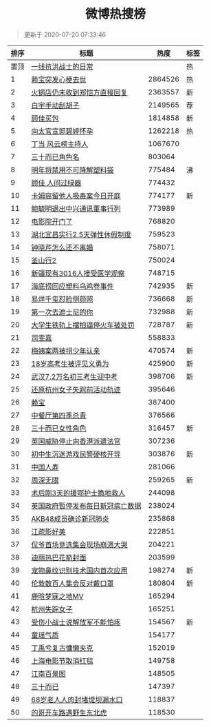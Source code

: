 <h1 align="center">微博热搜榜</h1>

> 更新于 2020-07-20 07:33:46

| 排序 | 标题                                                                                                                                                                                                                             | 热度    | 标签 |
| ---- | -------------------------------------------------------------------------------------------------------------------------------------------------------------------------------------------------------------------------------- | ------- | ---- |
| 置顶 | [一线抗洪战士的日常](https://s.weibo.com/weibo?q=%23%E4%B8%80%E7%BA%BF%E6%8A%97%E6%B4%AA%E6%88%98%E5%A3%AB%E7%9A%84%E6%97%A5%E5%B8%B8%23&Refer=new_time)                                                                         |         | 热   |
| 1    | [赖宝突发心梗去世](https://s.weibo.com/weibo?q=%23%E8%B5%96%E5%AE%9D%E7%AA%81%E5%8F%91%E5%BF%83%E6%A2%97%E5%8E%BB%E4%B8%96%23&Refer=top)                                                                                         | 2864526 | 热   |
| 2    | [火锅店仍未收到郑恺方直接回复](https://s.weibo.com/weibo?q=%23%E7%81%AB%E9%94%85%E5%BA%97%E4%BB%8D%E6%9C%AA%E6%94%B6%E5%88%B0%E9%83%91%E6%81%BA%E6%96%B9%E7%9B%B4%E6%8E%A5%E5%9B%9E%E5%A4%8D%23&Refer=top)                       | 2363557 | 新   |
| 3    | [白宇手动刮胡子](https://s.weibo.comjavascript:void(0);)                                                                                                                                                                         | 2149565 | 荐   |
| 4    | [顾佳买包](https://s.weibo.com/weibo?q=%23%E9%A1%BE%E4%BD%B3%E4%B9%B0%E5%8C%85%23&Refer=top)                                                                                                                                     | 1814858 | 新   |
| 5    | [向太官宣郭碧婷怀孕](https://s.weibo.com/weibo?q=%23%E5%90%91%E5%A4%AA%E5%AE%98%E5%AE%A3%E9%83%AD%E7%A2%A7%E5%A9%B7%E6%80%80%E5%AD%95%23&Refer=top)                                                                              | 1262218 | 热   |
| 6    | [丁当 风云榜主持人](https://s.weibo.com/weibo?q=%E4%B8%81%E5%BD%93%20%E9%A3%8E%E4%BA%91%E6%A6%9C%E4%B8%BB%E6%8C%81%E4%BA%BA&Refer=top)                                                                                           | 1067670 |      |
| 7    | [三十而已角色名](https://s.weibo.com/weibo?q=%23%E4%B8%89%E5%8D%81%E8%80%8C%E5%B7%B2%E8%A7%92%E8%89%B2%E5%90%8D%23&Refer=top)                                                                                                    | 803064  |      |
| 8    | [明年将禁用不可降解塑料袋](https://s.weibo.com/weibo?q=%23%E6%98%8E%E5%B9%B4%E5%B0%86%E7%A6%81%E7%94%A8%E4%B8%8D%E5%8F%AF%E9%99%8D%E8%A7%A3%E5%A1%91%E6%96%99%E8%A2%8B%23&Refer=top)                                             | 775484  | 沸   |
| 9    | [顾佳 人间过绿器](https://s.weibo.com/weibo?q=%E9%A1%BE%E4%BD%B3%20%E4%BA%BA%E9%97%B4%E8%BF%87%E7%BB%BF%E5%99%A8&Refer=top)                                                                                                      | 774432  |      |
| 10   | [卡姆容留他人吸毒案今日开庭](https://s.weibo.com/weibo?q=%23%E5%8D%A1%E5%A7%86%E5%AE%B9%E7%95%99%E4%BB%96%E4%BA%BA%E5%90%B8%E6%AF%92%E6%A1%88%E4%BB%8A%E6%97%A5%E5%BC%80%E5%BA%AD%23&Refer=top)                                  | 774177  | 新   |
| 11   | [鲍毓明退出中兴通讯董事行列](https://s.weibo.com/weibo?q=%23%E9%B2%8D%E6%AF%93%E6%98%8E%E9%80%80%E5%87%BA%E4%B8%AD%E5%85%B4%E9%80%9A%E8%AE%AF%E8%91%A3%E4%BA%8B%E8%A1%8C%E5%88%97%23&Refer=top)                                  | 773989  |      |
| 12   | [电影院开门了](https://s.weibo.com/weibo?q=%23%E7%94%B5%E5%BD%B1%E9%99%A2%E5%BC%80%E9%97%A8%E4%BA%86%23&Refer=top)                                                                                                               | 768820  |      |
| 13   | [湖北宜昌实行2.5天弹性休假制度](https://s.weibo.com/weibo?q=%23%E6%B9%96%E5%8C%97%E5%AE%9C%E6%98%8C%E5%AE%9E%E8%A1%8C2.5%E5%A4%A9%E5%BC%B9%E6%80%A7%E4%BC%91%E5%81%87%E5%88%B6%E5%BA%A6%23&Refer=top)                            | 759523  |      |
| 14   | [钟晓芹怎么还不离婚](https://s.weibo.com/weibo?q=%23%E9%92%9F%E6%99%93%E8%8A%B9%E6%80%8E%E4%B9%88%E8%BF%98%E4%B8%8D%E7%A6%BB%E5%A9%9A%23&Refer=top)                                                                              | 758071  |      |
| 15   | [釜山行2](https://s.weibo.com/weibo?q=%E9%87%9C%E5%B1%B1%E8%A1%8C2&Refer=top)                                                                                                                                                    | 750024  |      |
| 16   | [新疆现有3016人接受医学观察](https://s.weibo.com/weibo?q=%23%E6%96%B0%E7%96%86%E7%8E%B0%E6%9C%893016%E4%BA%BA%E6%8E%A5%E5%8F%97%E5%8C%BB%E5%AD%A6%E8%A7%82%E5%AF%9F%23&Refer=top)                                                | 748715  |      |
| 17   | [海底捞回应塑料乌鸡卷事件](https://s.weibo.com/weibo?q=%E6%B5%B7%E5%BA%95%E6%8D%9E%E5%9B%9E%E5%BA%94%E5%A1%91%E6%96%99%E4%B9%8C%E9%B8%A1%E5%8D%B7%E4%BA%8B%E4%BB%B6&Refer=top)                                                   | 742935  | 新   |
| 18   | [易烊千玺怼脸侧颜照](https://s.weibo.com/weibo?q=%23%E6%98%93%E7%83%8A%E5%8D%83%E7%8E%BA%E6%80%BC%E8%84%B8%E4%BE%A7%E9%A2%9C%E7%85%A7%23&Refer=top)                                                                              | 736668  | 新   |
| 19   | [第一次去迪士尼的你](https://s.weibo.com/weibo?q=%23%E7%AC%AC%E4%B8%80%E6%AC%A1%E5%8E%BB%E8%BF%AA%E5%A3%AB%E5%B0%BC%E7%9A%84%E4%BD%A0%23&Refer=top)                                                                              | 732988  | 新   |
| 20   | [大学生铁轨上摆拍逼停火车被处罚](https://s.weibo.com/weibo?q=%23%E5%A4%A7%E5%AD%A6%E7%94%9F%E9%93%81%E8%BD%A8%E4%B8%8A%E6%91%86%E6%8B%8D%E9%80%BC%E5%81%9C%E7%81%AB%E8%BD%A6%E8%A2%AB%E5%A4%84%E7%BD%9A%23&Refer=top)            | 728787  | 新   |
| 21   | [司雯嘉](https://s.weibo.com/weibo?q=%E5%8F%B8%E9%9B%AF%E5%98%89&Refer=top)                                                                                                                                                      | 558833  |      |
| 22   | [梅姨案两被拐少年认亲](https://s.weibo.com/weibo?q=%E6%A2%85%E5%A7%A8%E6%A1%88%E4%B8%A4%E8%A2%AB%E6%8B%90%E5%B0%91%E5%B9%B4%E8%AE%A4%E4%BA%B2&Refer=top)                                                                         | 470574  | 新   |
| 23   | [18岁高考生被评见义勇为](https://s.weibo.com/weibo?q=18%E5%B2%81%E9%AB%98%E8%80%83%E7%94%9F%E8%A2%AB%E8%AF%84%E8%A7%81%E4%B9%89%E5%8B%87%E4%B8%BA&Refer=top)                                                                     | 425900  | 新   |
| 24   | [武汉7.2万名初三考生迎中考](https://s.weibo.com/weibo?q=%E6%AD%A6%E6%B1%897.2%E4%B8%87%E5%90%8D%E5%88%9D%E4%B8%89%E8%80%83%E7%94%9F%E8%BF%8E%E4%B8%AD%E8%80%83&Refer=top)                                                        | 398706  | 新   |
| 25   | [还原杭州女子失踪前活动轨迹](https://s.weibo.com/weibo?q=%23%E8%BF%98%E5%8E%9F%E6%9D%AD%E5%B7%9E%E5%A5%B3%E5%AD%90%E5%A4%B1%E8%B8%AA%E5%89%8D%E6%B4%BB%E5%8A%A8%E8%BD%A8%E8%BF%B9%23&Refer=top)                                  | 395646  |      |
| 26   | [赖宝](https://s.weibo.com/weibo?q=%E8%B5%96%E5%AE%9D&Refer=top)                                                                                                                                                                 | 387400  |      |
| 27   | [中餐厅第四季杀青](https://s.weibo.com/weibo?q=%23%E4%B8%AD%E9%A4%90%E5%8E%85%E7%AC%AC%E5%9B%9B%E5%AD%A3%E6%9D%80%E9%9D%92%23&Refer=top)                                                                                         | 376566  |      |
| 28   | [三十而已女性角色](https://s.weibo.com/weibo?q=%23%E4%B8%89%E5%8D%81%E8%80%8C%E5%B7%B2%E5%A5%B3%E6%80%A7%E8%A7%92%E8%89%B2%23&Refer=top)                                                                                         | 316457  | 新   |
| 29   | [英国威胁停止向香港派遣法官](https://s.weibo.com/weibo?q=%E8%8B%B1%E5%9B%BD%E5%A8%81%E8%83%81%E5%81%9C%E6%AD%A2%E5%90%91%E9%A6%99%E6%B8%AF%E6%B4%BE%E9%81%A3%E6%B3%95%E5%AE%98&Refer=top)                                        | 307236  |      |
| 30   | [初中生沉迷游戏民警硬核开导](https://s.weibo.com/weibo?q=%23%E5%88%9D%E4%B8%AD%E7%94%9F%E6%B2%89%E8%BF%B7%E6%B8%B8%E6%88%8F%E6%B0%91%E8%AD%A6%E7%A1%AC%E6%A0%B8%E5%BC%80%E5%AF%BC%23&Refer=top)                                  | 303876  | 新   |
| 31   | [中国人寿](https://s.weibo.com/weibo?q=%E4%B8%AD%E5%9B%BD%E4%BA%BA%E5%AF%BF&Refer=top)                                                                                                                                           | 281066  |      |
| 32   | [周深无限](https://s.weibo.com/weibo?q=%23%E5%91%A8%E6%B7%B1%E6%97%A0%E9%99%90%23&Refer=top)                                                                                                                                     | 259265  | 新   |
| 33   | [术后刚3天的援鄂护士跪地救人](https://s.weibo.com/weibo?q=%E6%9C%AF%E5%90%8E%E5%88%9A3%E5%A4%A9%E7%9A%84%E6%8F%B4%E9%84%82%E6%8A%A4%E5%A3%AB%E8%B7%AA%E5%9C%B0%E6%95%91%E4%BA%BA&Refer=top)                                      | 244098  |      |
| 34   | [英国政府暂停发布每日新冠病亡数据](https://s.weibo.com/weibo?q=%23%E8%8B%B1%E5%9B%BD%E6%94%BF%E5%BA%9C%E6%9A%82%E5%81%9C%E5%8F%91%E5%B8%83%E6%AF%8F%E6%97%A5%E6%96%B0%E5%86%A0%E7%97%85%E4%BA%A1%E6%95%B0%E6%8D%AE%23&Refer=top) | 238024  |      |
| 35   | [AKB48成员确诊新冠肺炎](https://s.weibo.com/weibo?q=%23AKB48%E6%88%90%E5%91%98%E7%A1%AE%E8%AF%8A%E6%96%B0%E5%86%A0%E8%82%BA%E7%82%8E%23&Refer=top)                                                                               | 235868  |      |
| 36   | [江疏影好美](https://s.weibo.com/weibo?q=%23%E6%B1%9F%E7%96%8F%E5%BD%B1%E5%A5%BD%E7%BE%8E%23&Refer=top)                                                                                                                          | 222851  |      |
| 37   | [侃爷首场竞选集会现场崩溃大哭](https://s.weibo.com/weibo?q=%23%E4%BE%83%E7%88%B7%E9%A6%96%E5%9C%BA%E7%AB%9E%E9%80%89%E9%9B%86%E4%BC%9A%E7%8E%B0%E5%9C%BA%E5%B4%A9%E6%BA%83%E5%A4%A7%E5%93%AD%23&Refer=top)                       | 204221  |      |
| 38   | [迪丽热巴花箭封面](https://s.weibo.com/weibo?q=%23%E8%BF%AA%E4%B8%BD%E7%83%AD%E5%B7%B4%E8%8A%B1%E7%AE%AD%E5%B0%81%E9%9D%A2%23&Refer=top)                                                                                         | 203599  |      |
| 39   | [宠物鼻纹识别技术国内首次应用](https://s.weibo.com/weibo?q=%E5%AE%A0%E7%89%A9%E9%BC%BB%E7%BA%B9%E8%AF%86%E5%88%AB%E6%8A%80%E6%9C%AF%E5%9B%BD%E5%86%85%E9%A6%96%E6%AC%A1%E5%BA%94%E7%94%A8&Refer=top)                             | 198274  | 新   |
| 40   | [伦敦数百人集会反对戴口罩](https://s.weibo.com/weibo?q=%23%E4%BC%A6%E6%95%A6%E6%95%B0%E7%99%BE%E4%BA%BA%E9%9B%86%E4%BC%9A%E5%8F%8D%E5%AF%B9%E6%88%B4%E5%8F%A3%E7%BD%A9%23&Refer=top)                                             | 180804  | 新   |
| 41   | [鹿晗梦寐之地MV](https://s.weibo.com/weibo?q=%23%E9%B9%BF%E6%99%97%E6%A2%A6%E5%AF%90%E4%B9%8B%E5%9C%B0MV%23&Refer=top)                                                                                                           | 165294  |      |
| 42   | [杭州失踪女子](https://s.weibo.com/weibo?q=%23%E6%9D%AD%E5%B7%9E%E5%A4%B1%E8%B8%AA%E5%A5%B3%E5%AD%90%23&Refer=top)                                                                                                               | 165251  |      |
| 43   | [受伤小战士说解放军不能怕疼](https://s.weibo.com/weibo?q=%E5%8F%97%E4%BC%A4%E5%B0%8F%E6%88%98%E5%A3%AB%E8%AF%B4%E8%A7%A3%E6%94%BE%E5%86%9B%E4%B8%8D%E8%83%BD%E6%80%95%E7%96%BC&Refer=top)                                        | 154567  | 新   |
| 44   | [童瑶气质](https://s.weibo.com/weibo?q=%23%E7%AB%A5%E7%91%B6%E6%B0%94%E8%B4%A8%23&Refer=top)                                                                                                                                     | 154177  |      |
| 45   | [丁禹兮复古慵懒夹克](https://s.weibo.com/weibo?q=%23%E4%B8%81%E7%A6%B9%E5%85%AE%E5%A4%8D%E5%8F%A4%E6%85%B5%E6%87%92%E5%A4%B9%E5%85%8B%23&Refer=top)                                                                              | 152019  |      |
| 46   | [上海电影节取消红毯](https://s.weibo.com/weibo?q=%E4%B8%8A%E6%B5%B7%E7%94%B5%E5%BD%B1%E8%8A%82%E5%8F%96%E6%B6%88%E7%BA%A2%E6%AF%AF&Refer=top)                                                                                    | 149758  |      |
| 47   | [江南百景图](https://s.weibo.com/weibo?q=%E6%B1%9F%E5%8D%97%E7%99%BE%E6%99%AF%E5%9B%BE&Refer=top)                                                                                                                                | 148505  |      |
| 48   | [三十而已](https://s.weibo.com/weibo?q=%E4%B8%89%E5%8D%81%E8%80%8C%E5%B7%B2&Refer=top)                                                                                                                                           | 147397  |      |
| 49   | [68岁老人人肉封堵堤坝漏水口](https://s.weibo.com/weibo?q=68%E5%B2%81%E8%80%81%E4%BA%BA%E4%BA%BA%E8%82%89%E5%B0%81%E5%A0%B5%E5%A0%A4%E5%9D%9D%E6%BC%8F%E6%B0%B4%E5%8F%A3&Refer=top)                                               | 118837  |      |
| 50   | [的哥开车路遇野生东北虎](https://s.weibo.com/weibo?q=%E7%9A%84%E5%93%A5%E5%BC%80%E8%BD%A6%E8%B7%AF%E9%81%87%E9%87%8E%E7%94%9F%E4%B8%9C%E5%8C%97%E8%99%8E&Refer=top)                                                              | 118530  |      |